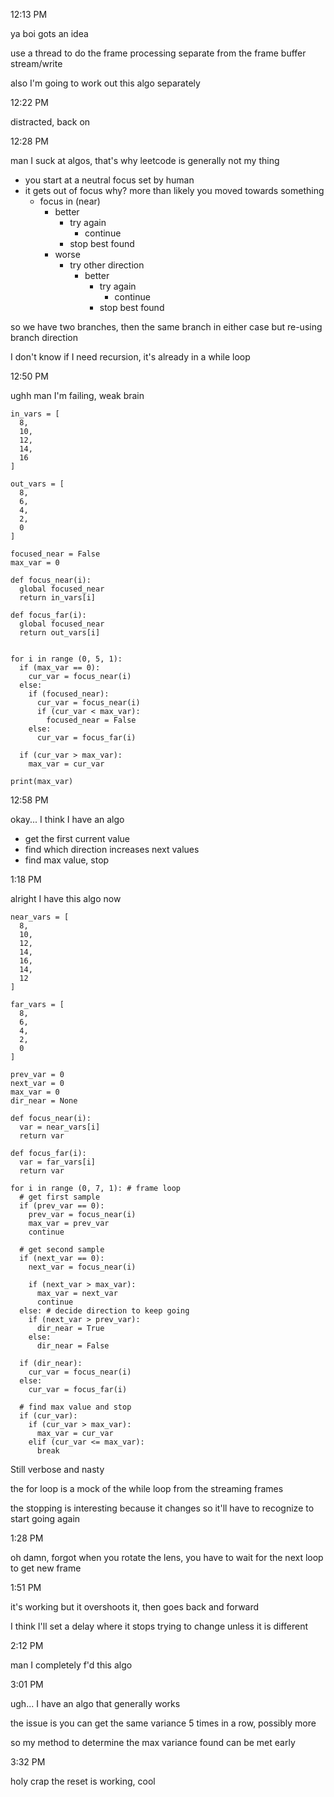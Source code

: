 12:13 PM

ya boi gots an idea

use a thread to do the frame processing separate from the frame buffer stream/write

also I'm going to work out this algo separately

12:22 PM

distracted, back on

12:28 PM

man I suck at algos, that's why leetcode is generally not my thing

- you start at a neutral focus set by human
- it gets out of focus why? more than likely you moved towards something
  - focus in (near)
    - better
      - try again
        - continue
      - stop best found
    - worse
      - try other direction
        - better
          - try again
            - continue
          - stop best found

so we have two branches, then the same branch in either case but re-using branch direction

I don't know if I need recursion, it's already in a while loop

12:50 PM

ughh man I'm failing, weak brain

```
in_vars = [
  8,
  10,
  12,
  14,
  16
]

out_vars = [
  8,
  6,
  4,
  2,
  0
]

focused_near = False
max_var = 0

def focus_near(i):
  global focused_near
  return in_vars[i]

def focus_far(i):
  global focused_near
  return out_vars[i]


for i in range (0, 5, 1):
  if (max_var == 0):
    cur_var = focus_near(i)
  else:
    if (focused_near):
      cur_var = focus_near(i)
      if (cur_var < max_var):
        focused_near = False
    else:
      cur_var = focus_far(i)

  if (cur_var > max_var):
    max_var = cur_var

print(max_var)
```

12:58 PM

okay... I think I have an algo

- get the first current value
- find which direction increases next values
- find max value, stop

1:18 PM

alright I have this algo now

```
near_vars = [
  8,
  10,
  12,
  14,
  16,
  14,
  12
]

far_vars = [
  8,
  6,
  4,
  2,
  0
]

prev_var = 0
next_var = 0
max_var = 0
dir_near = None

def focus_near(i):
  var = near_vars[i]
  return var

def focus_far(i):
  var = far_vars[i]
  return var

for i in range (0, 7, 1): # frame loop
  # get first sample
  if (prev_var == 0):
    prev_var = focus_near(i)
    max_var = prev_var
    continue

  # get second sample
  if (next_var == 0):
    next_var = focus_near(i)

    if (next_var > max_var):
      max_var = next_var
      continue
  else: # decide direction to keep going
    if (next_var > prev_var):
      dir_near = True
    else:
      dir_near = False

  if (dir_near):
    cur_var = focus_near(i)
  else:
    cur_var = focus_far(i)
  
  # find max value and stop
  if (cur_var):
    if (cur_var > max_var):
      max_var = cur_var
    elif (cur_var <= max_var):
      break
```

Still verbose and nasty

the for loop is a mock of the while loop from the streaming frames

the stopping is interesting because it changes so it'll have to recognize to start going again

1:28 PM

oh damn, forgot when you rotate the lens, you have to wait for the next loop to get new frame

1:51 PM

it's working but it overshoots it, then goes back and forward

I think I'll set a delay where it stops trying to change unless it is different

2:12 PM

man I completely f'd this algo

3:01 PM

ugh... I have an algo that generally works

the issue is you can get the same variance 5 times in a row, possibly more

so my method to determine the max variance found can be met early

3:32 PM

holy crap the reset is working, cool

